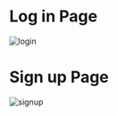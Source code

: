 
# Log in Page

![login](https://user-images.githubusercontent.com/57916553/70344909-9dc27680-187c-11ea-8747-c319970d1289.PNG)

# Sign up Page

![signup](https://user-images.githubusercontent.com/57916553/70345151-29d49e00-187d-11ea-9fec-8da4fca74d47.PNG)
